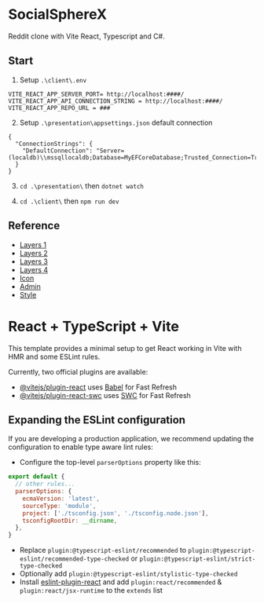 # SocialSphereX

Reddit clone with Vite React, Typescript and C#.

## Start
1. Setup ``.\client\.env`` 
```
VITE_REACT_APP_SERVER_PORT= http://localhost:####/
VITE_REACT_APP_API_CONNECTION_STRING = http://localhost:####/
VITE_REACT_APP_REPO_URL = ###
```

2. Setup ``.\presentation\appsettings.json`` default connection

```
{
  "ConnectionStrings": {
    "DefaultConnection": "Server=(localdb)\\mssqllocaldb;Database=MyEFCoreDatabase;Trusted_Connection=True;MultipleActiveResultSets=true"
  }
}
```

3. `cd .\presentation\` then
`dotnet watch`

4. `cd .\client\` then
`npm run dev`

## Reference
- [Layers 1](https://positiwise.com/blog/clean-architecture-net-core)
- [Layers 2](https://www.youtube.com/watch?v=1OLSE6tX71Y) 
- [Layers 3](https://juldhais.net/clean-architecture-in-asp-net-core-web-api-4e5ef0b96f99)
- [Layers 4](https://positiwise.com/blog/clean-architecture-net-core) 
- [Icon](https://favicon.io/emoji-favicons/fire/#google_vignette)
- [Admin](https://wrapbootstrap.com/theme/materialpro-react-admin-template-WB0869819)
- [Style](https://mui.com/material-ui/customization/palette/)


# React + TypeScript + Vite

This template provides a minimal setup to get React working in Vite with HMR and some ESLint rules.

Currently, two official plugins are available:

- [@vitejs/plugin-react](https://github.com/vitejs/vite-plugin-react/blob/main/packages/plugin-react/README.md) uses [Babel](https://babeljs.io/) for Fast Refresh
- [@vitejs/plugin-react-swc](https://github.com/vitejs/vite-plugin-react-swc) uses [SWC](https://swc.rs/) for Fast Refresh

## Expanding the ESLint configuration

If you are developing a production application, we recommend updating the configuration to enable type aware lint rules:

- Configure the top-level `parserOptions` property like this:

```js
export default {
  // other rules...
  parserOptions: {
    ecmaVersion: 'latest',
    sourceType: 'module',
    project: ['./tsconfig.json', './tsconfig.node.json'],
    tsconfigRootDir: __dirname,
  },
}
```

- Replace `plugin:@typescript-eslint/recommended` to `plugin:@typescript-eslint/recommended-type-checked` or `plugin:@typescript-eslint/strict-type-checked`
- Optionally add `plugin:@typescript-eslint/stylistic-type-checked`
- Install [eslint-plugin-react](https://github.com/jsx-eslint/eslint-plugin-react) and add `plugin:react/recommended` & `plugin:react/jsx-runtime` to the `extends` list
